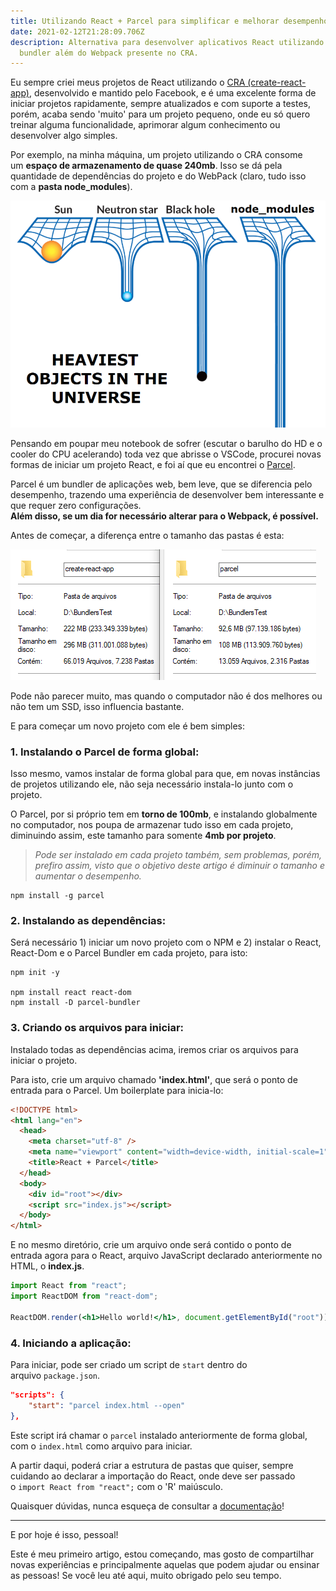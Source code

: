 ```yaml
---
title: Utilizando React + Parcel para simplificar e melhorar desempenho
date: 2021-02-12T21:28:09.706Z
description: Alternativa para desenvolver aplicativos React utilizando outro
  bundler além do Webpack presente no CRA.
---
```

Eu sempre criei meus projetos de React utilizando o [CRA (create-react-app)](https://github.com/facebook/create-react-app), desenvolvido e mantido pelo Facebook, e é uma excelente forma de iniciar projetos rapidamente, sempre atualizados e com suporte a testes, porém, acaba sendo 'muito' para um projeto pequeno, onde eu só quero treinar alguma funcionalidade, aprimorar algum conhecimento ou desenvolver algo simples.

Por exemplo, na minha máquina, um projeto utilizando o CRA consome um **espaço de armazenamento de quase 240mb**. Isso se dá pela quantidade de dependências do projeto e do WebPack (claro, tudo isso com a **pasta node_modules**).

![Black Hole vs. node_modules](tgizbf9wxbp25xi1bnkz.png "Comparação entre buraco negro e a pasta node_modules.")

Pensando em poupar meu notebook de sofrer (escutar o barulho do HD e o cooler do CPU acelerando) toda vez que abrisse o VSCode, procurei novas formas de iniciar um projeto React, e foi aí que eu encontrei o [Parcel](https://parceljs.org/getting_started.html).

Parcel é um bundler de aplicações web, bem leve, que se diferencia pelo desempenho, trazendo uma experiência de desenvolver bem interessante e que requer zero configurações.\
**Além disso, se um dia for necessário alterar para o Webpack, é possível.**

Antes de começar, a diferença entre o tamanho das pastas é esta:

![Comparação](4k56wekisaq1ueacmedl.png "Tamanho das pastas com CRA vs. Parcel")

Pode não parecer muito, mas quando o computador não é dos melhores ou não tem um SSD, isso influencia bastante.

E para começar um novo projeto com ele é bem simples:

### 1. Instalando o Parcel de forma global:

Isso mesmo, vamos instalar de forma global para que, em novas instâncias de projetos utilizando ele, não seja necessário instala-lo junto com o projeto.

O Parcel, por si próprio tem em **torno de 100mb**, e instalando globalmente no computador, nos poupa de armazenar tudo isso em cada projeto, diminuindo assim, este tamanho para somente **4mb por projeto**.

> *Pode ser instalado em cada projeto também, sem problemas, porém, prefiro assim, visto que o objetivo deste artigo é diminuir o tamanho e aumentar o desempenho.*

```shell
npm install -g parcel
```

### 2. Instalando as dependências:

Será necessário 1) iniciar um novo projeto com o NPM e 2) instalar o React, React-Dom e o Parcel Bundler em cada projeto, para isto:

```shell
npm init -y

npm install react react-dom
npm install -D parcel-bundler
```

### 3. Criando os arquivos para iniciar:

Instalado todas as dependências acima, iremos criar os arquivos para iniciar o projeto.

Para isto, crie um arquivo chamado **'index.html'**, que será o ponto de entrada para o Parcel. Um boilerplate para inicia-lo:

```html
<!DOCTYPE html>
<html lang="en">
  <head>
    <meta charset="utf-8" />
    <meta name="viewport" content="width=device-width, initial-scale=1" />
    <title>React + Parcel</title>
  </head>
  <body>
    <div id="root"></div>
    <script src="index.js"></script>
  </body>
</html>
```

E no mesmo diretório, crie um arquivo onde será contido o ponto de entrada agora para o React, arquivo JavaScript declarado anteriormente no HTML, o **index.js**.

```jsx
import React from "react";
import ReactDOM from "react-dom";

ReactDOM.render(<h1>Hello world!</h1>, document.getElementById("root")); 
```

### 4. Iniciando a aplicação:

Para iniciar, pode ser criado um script de `start` dentro do arquivo `package.json`.

```json
"scripts": {
    "start": "parcel index.html --open"
},
```

Este script irá chamar o `parcel` instalado anteriormente de forma global, com o `index.html` como arquivo para iniciar.

A partir daqui, poderá criar a estrutura de pastas que quiser, sempre cuidando ao declarar a importação do React, onde deve ser passado o `import React from "react";` com o 'R' maiúsculo.

Quaisquer dúvidas, nunca esqueça de consultar a [documentação](https://en.parceljs.org/recipes.html#react)!

- - -

E por hoje é isso, pessoal!

Este é meu primeiro artigo, estou começando, mas gosto de compartilhar novas experiências e principalmente aquelas que podem ajudar ou ensinar as pessoas! Se você leu até aqui, muito obrigado pelo seu tempo.
